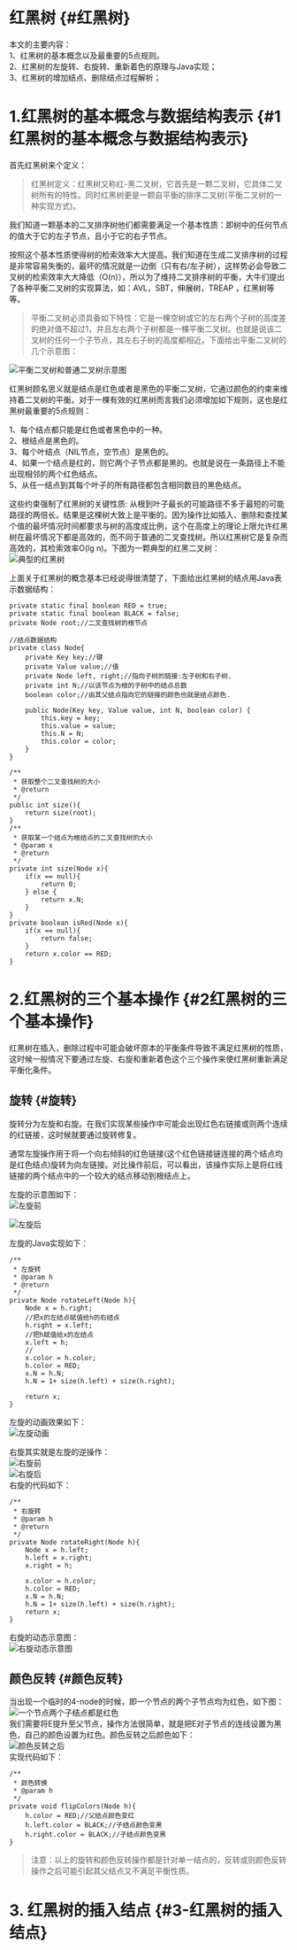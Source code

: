 # 红黑树 {#红黑树}

本文的主要内容：  
1、红黑树的基本概念以及最重要的5点规则。  
2、红黑树的左旋转、右旋转、重新着色的原理与Java实现；  
3、红黑树的增加结点、删除结点过程解析；

# 1.红黑树的基本概念与数据结构表示 {#1红黑树的基本概念与数据结构表示}

首先红黑树来个定义：

> 红黑树定义：红黑树又称红-黑二叉树，它首先是一颗二叉树，它具体二叉树所有的特性。同时红黑树更是一颗自平衡的排序二叉树\(平衡二叉树的一种实现方式\)。

我们知道一颗基本的二叉排序树他们都需要满足一个基本性质：即树中的任何节点的值大于它的左子节点，且小于它的右子节点。

按照这个基本性质使得树的检索效率大大提高。我们知道在生成二叉排序树的过程是非常容易失衡的，最坏的情况就是一边倒（只有右/左子树），这样势必会导致二叉树的检索效率大大降低（O\(n\)），所以为了维持二叉排序树的平衡，大牛们提出了各种平衡二叉树的实现算法，如：AVL，SBT，伸展树，TREAP ，红黑树等等。

> 平衡二叉树必须具备如下特性：它是一棵空树或它的左右两个子树的高度差的绝对值不超过1，并且左右两个子树都是一棵平衡二叉树。也就是说该二叉树的任何一个子节点，其左右子树的高度都相近。下面给出平衡二叉树的几个示意图：

![](https://img-blog.csdn.net/20170110134212154?watermark/2/text/aHR0cDovL2Jsb2cuY3Nkbi5uZXQvdTAxMDg1MzI2MQ==/font/5a6L5L2T/fontsize/400/fill/I0JBQkFCMA==/dissolve/70/gravity/SouthEast "平衡二叉树和普通二叉树示意图")

红黑树顾名思义就是结点是红色或者是黑色的平衡二叉树，它通过颜色的约束来维持着二叉树的平衡。对于一棵有效的红黑树而言我们必须增加如下规则，这也是红黑树最重要的5点规则：  
  
1、每个结点都只能是红色或者黑色中的一种。  
2、根结点是黑色的。  
3、每个叶结点（NIL节点，空节点）是黑色的。  
4、如果一个结点是红的，则它两个子节点都是黑的。也就是说在一条路径上不能出现相邻的两个红色结点。  
5、从任一结点到其每个叶子的所有路径都包含相同数目的黑色结点。  


这些约束强制了红黑树的关键性质: 从根到叶子最长的可能路径不多于最短的可能路径的两倍长。结果是这棵树大致上是平衡的。因为操作比如插入、删除和查找某个值的最坏情况时间都要求与树的高度成比例，这个在高度上的理论上限允许红黑树在最坏情况下都是高效的，而不同于普通的二叉查找树。所以红黑树它是复杂而高效的，其检索效率O\(lg n\)。下图为一颗典型的红黑二叉树：  
![](https://img-blog.csdn.net/20170110134903553?watermark/2/text/aHR0cDovL2Jsb2cuY3Nkbi5uZXQvdTAxMDg1MzI2MQ==/font/5a6L5L2T/fontsize/400/fill/I0JBQkFCMA==/dissolve/70/gravity/SouthEast "典型的红黑树")

上面关于红黑树的概念基本已经说得很清楚了，下面给出红黑树的结点用Java表示数据结构：

```
private static final boolean RED = true;
private static final boolean BLACK = false;
private Node root;//二叉查找树的根节点

//结点数据结构
private class Node{
    private Key key;//键
    private Value value;//值
    private Node left, right;//指向子树的链接:左子树和右子树.
    private int N;//以该节点为根的子树中的结点总数
    boolean color;//由其父结点指向它的链接的颜色也就是结点颜色.

    public Node(Key key, Value value, int N, boolean color) {
        this.key = key;
        this.value = value;
        this.N = N;
        this.color = color;
    }
}

/**
 * 获取整个二叉查找树的大小
 * @return
 */
public int size(){
    return size(root);
}
/**
 * 获取某一个结点为根结点的二叉查找树的大小
 * @param x
 * @return
 */
private int size(Node x){
    if(x == null){
        return 0;
    } else {
        return x.N;
    }
}
private boolean isRed(Node x){
    if(x == null){
        return false;
    }
    return x.color == RED;
}
```

# 2.红黑树的三个基本操作 {#2红黑树的三个基本操作}

红黑树在插入，删除过程中可能会破坏原本的平衡条件导致不满足红黑树的性质，这时候一般情况下要通过左旋、右旋和重新着色这个三个操作来使红黑树重新满足平衡化条件。

## 旋转 {#旋转}

旋转分为左旋和右旋。在我们实现某些操作中可能会出现红色右链接或则两个连续的红链接，这时候就要通过旋转修复。

通常左旋操作用于将一个向右倾斜的红色链接\(这个红色链接链连接的两个结点均是红色结点\)旋转为向左链接。对比操作前后，可以看出，该操作实际上是将红线链接的两个结点中的一个较大的结点移动到根结点上。

左旋的示意图如下：  
![](https://img-blog.csdn.net/20170110141248765?watermark/2/text/aHR0cDovL2Jsb2cuY3Nkbi5uZXQvdTAxMDg1MzI2MQ==/font/5a6L5L2T/fontsize/400/fill/I0JBQkFCMA==/dissolve/70/gravity/SouthEast "左旋前")

![](https://img-blog.csdn.net/20170110141309245?watermark/2/text/aHR0cDovL2Jsb2cuY3Nkbi5uZXQvdTAxMDg1MzI2MQ==/font/5a6L5L2T/fontsize/400/fill/I0JBQkFCMA==/dissolve/70/gravity/SouthEast "左旋后")

左旋的Java实现如下：

```
/**
 * 左旋转
 * @param h
 * @return
 */
private Node rotateLeft(Node h){
    Node x = h.right;
    //把x的左结点赋值给h的右结点
    h.right = x.left;
    //把h赋值给x的左结点
    x.left = h;
    //
    x.color = h.color;
    h.color = RED;
    x.N = h.N;
    h.N = 1+ size(h.left) + size(h.right);

    return x;
}

```

左旋的动画效果如下：  
![](https://img-blog.csdn.net/20170110142027660?watermark/2/text/aHR0cDovL2Jsb2cuY3Nkbi5uZXQvdTAxMDg1MzI2MQ==/font/5a6L5L2T/fontsize/400/fill/I0JBQkFCMA==/dissolve/70/gravity/SouthEast "左旋动画")

右旋其实就是左旋的逆操作：  
![](https://img-blog.csdn.net/20170110142230957?watermark/2/text/aHR0cDovL2Jsb2cuY3Nkbi5uZXQvdTAxMDg1MzI2MQ==/font/5a6L5L2T/fontsize/400/fill/I0JBQkFCMA==/dissolve/70/gravity/SouthEast "右旋前")  
![](https://img-blog.csdn.net/20170110142252648?watermark/2/text/aHR0cDovL2Jsb2cuY3Nkbi5uZXQvdTAxMDg1MzI2MQ==/font/5a6L5L2T/fontsize/400/fill/I0JBQkFCMA==/dissolve/70/gravity/SouthEast "右旋后")  
右旋的代码如下：

```
/**
 * 右旋转
 * @param h
 * @return
 */
private Node rotateRight(Node h){
    Node x = h.left;
    h.left = x.right;
    x.right = h;

    x.color = h.color;
    h.color = RED;
    x.N = h.N;
    h.N = 1+ size(h.left) + size(h.right);
    return x;
}

```

右旋的动态示意图：  
![](https://img-blog.csdn.net/20170110142410322?watermark/2/text/aHR0cDovL2Jsb2cuY3Nkbi5uZXQvdTAxMDg1MzI2MQ==/font/5a6L5L2T/fontsize/400/fill/I0JBQkFCMA==/dissolve/70/gravity/SouthEast "右旋动态示意图")

## 颜色反转 {#颜色反转}

当出现一个临时的4-node的时候，即一个节点的两个子节点均为红色，如下图：  
![](https://img-blog.csdn.net/20170110143015321?watermark/2/text/aHR0cDovL2Jsb2cuY3Nkbi5uZXQvdTAxMDg1MzI2MQ==/font/5a6L5L2T/fontsize/400/fill/I0JBQkFCMA==/dissolve/70/gravity/SouthEast "一个节点两个子结点都是红色")  
我们需要将E提升至父节点，操作方法很简单，就是把E对子节点的连线设置为黑色，自己的颜色设置为红色。颜色反转之后颜色如下：  
![](https://img-blog.csdn.net/20170110143225712?watermark/2/text/aHR0cDovL2Jsb2cuY3Nkbi5uZXQvdTAxMDg1MzI2MQ==/font/5a6L5L2T/fontsize/400/fill/I0JBQkFCMA==/dissolve/70/gravity/SouthEast "颜色反转之后")  
实现代码如下：

```
/**
 * 颜色转换
 * @param h
 */
private void flipColors(Node h){
    h.color = RED;//父结点颜色变红
    h.left.color = BLACK;//子结点颜色变黑
    h.right.color = BLACK;//子结点颜色变黑
}
```

> 注意：以上的旋转和颜色反转操作都是针对单一结点的，反转或则颜色反转操作之后可能引起其父结点又不满足平衡性质。

# 3. 红黑树的插入结点 {#3-红黑树的插入结点}



